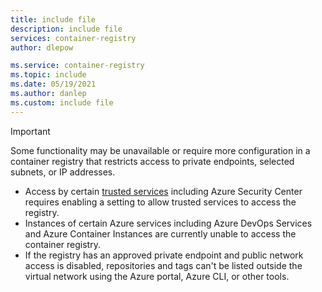 ```yaml
---
title: include file
description: include file
services: container-registry
author: dlepow

ms.service: container-registry
ms.topic: include
ms.date: 05/19/2021
ms.author: danlep
ms.custom: include file
---
```



> [!IMPORTANT]
> Some functionality may be unavailable or require more configuration in a container registry that restricts access to private endpoints, selected subnets, or IP addresses. 
> * Access by certain [trusted services](../articles/container-registry/allow-access-trusted-services.md) including Azure Security Center requires enabling a setting to allow trusted services to access the registry.
> * Instances of certain Azure services including Azure DevOps Services and Azure Container Instances are currently unable to access the container registry.
> * If the registry has an approved private endpoint and public network access is disabled, repositories and tags can't be listed outside the virtual network using the Azure portal, Azure CLI, or other tools.
